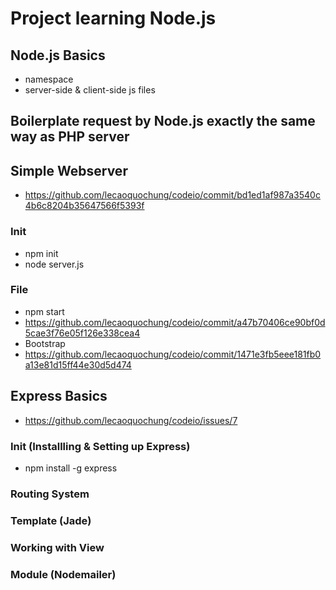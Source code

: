 # Project learning Node.js

## Node.js Basics
- namespace
- server-side & client-side js files

## Boilerplate request by Node.js exactly the same way as PHP server

## Simple Webserver
- https://github.com/lecaoquochung/codeio/commit/bd1ed1af987a3540c4b6c8204b35647566f5393f
### Init
- npm init
- node server.js
### File
- npm start
- https://github.com/lecaoquochung/codeio/commit/a47b70406ce90bf0d5cae3f76e05f126e338cea4
- Bootstrap
 - https://github.com/lecaoquochung/codeio/commit/1471e3fb5eee181fb0a13e81d15ff44e30d5d474

## Express Basics
- https://github.com/lecaoquochung/codeio/issues/7
### Init (Installling & Setting up Express)
- npm install -g express
### Routing System
### Template (Jade)
### Working with View
### Module (Nodemailer)
